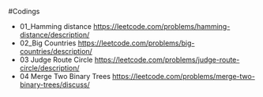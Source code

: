 #Codings

- 01_Hamming distance https://leetcode.com/problems/hamming-distance/description/
- 02_Big Countries https://leetcode.com/problems/big-countries/description/
- 03 Judge Route Circle
https://leetcode.com/problems/judge-route-circle/description/
- 04 Merge Two Binary Trees https://leetcode.com/problems/merge-two-binary-trees/discuss/
